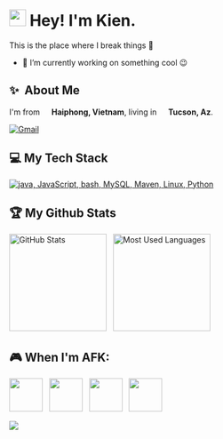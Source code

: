 <h1><img src="https://emojis.slackmojis.com/emojis/images/1531849430/4246/blob-sunglasses.gif?1531849430" width="30"/> Hey! I'm Kien.</h1>

This is the place where I break things 🤣
- 🔭  I’m currently working on something cool 😉

## ✨&nbsp; About Me

<p> I'm from <img src="https://cdn-icons-png.flaticon.com/128/197/197473.png" width="13"/> <b>Haiphong, Vietnam</b>, living in <img src="https://cdn-icons-png.flaticon.com/128/4628/4628635.png" width="13"/> <b>Tucson, Az</b>. </p>

[![Gmail](https://skillicons.dev/icons?i=gmail)](mailto:letrungkien1991@gmail.com)

## 💻 My Tech Stack

[![java, JavaScript, bash, MySQL, Maven, Linux, Python](https://skillicons.dev/icons?i=java,js,bash,mysql,maven,linux,py)](https://skillicons.dev)

## 🏆 My Github Stats

<p>
    <img height=175 alt="GitHub Stats" src="https://github-readme-stats.vercel.app/api?username=kientufts&show_icons=true&count_private=true&theme=dark" />&nbsp;&nbsp;
    <img height=175 alt="Most Used Languages" src="https://github-readme-stats.vercel.app/api/top-langs/?username=kientufts&layout=compact&theme=dark" />&nbsp;&nbsp;
</p>

## 🎮 When I'm AFK:

<img src="https://cdn-icons-png.flaticon.com/128/2112/2112184.png" width="60"/> &nbsp;
<img src="https://cdn-icons-png.flaticon.com/128/2410/2410375.png" width="60"/> &nbsp;
<img src="https://cdn-icons-png.flaticon.com/128/983/983533.png" width="60"/> &nbsp;
<img src="https://cdn-icons-png.flaticon.com/128/3098/3098183.png" width="60"/> &nbsp;

<p>
  <img src="https://capsule-render.vercel.app/api?type=waving&color=gradient&height=60&section=footer"/>
</p>
